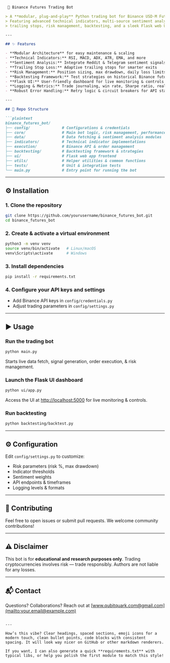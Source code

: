 ````markdown
 🚀 Binance Futures Trading Bot

> A **modular, plug-and-play** Python trading bot for Binance USD-M Futures —  
> Featuring advanced technical indicators, multi-source sentiment analysis (Reddit & Telegram),  
> trailing stops, risk management, backtesting, and a sleek Flask web UI.

---

## ✨ Features

- **Modular Architecture** for easy maintenance & scaling
- **Technical Indicators:** RSI, MACD, ADX, ATR, EMA, and more
- **Sentiment Analysis:** Integrate Reddit & Telegram sentiment signals
- **Trailing Stop Loss:** Adaptive trailing stops for smarter exits
- **Risk Management:** Position sizing, max drawdown, daily loss limits, circuit breakers
- **Backtesting Framework:** Test strategies on historical Binance futures data
- **Flask UI:** User-friendly dashboard for live monitoring & controls
- **Logging & Metrics:** Trade journaling, win rate, Sharpe ratio, real-time stats
- **Robust Error Handling:** Retry logic & circuit breakers for API stability

---

## 📂 Repo Structure

```plaintext
binance_futures_bot/
├── config/              # Configurations & credentials
├── core/                # Main bot logic, risk management, performance
├── data/                # Data fetching & sentiment analysis modules
├── indicators/          # Technical indicator implementations
├── execution/           # Binance API & order management
├── backtesting/         # Backtesting framework & strategies
├── ui/                  # Flask web app frontend
├── utils/               # Helper utilities & common functions
├── tests/               # Unit & integration tests
└── main.py              # Entry point for running the bot
````

---

## ⚙️ Installation

### 1. Clone the repository

```bash
git clone https://github.com/yourusername/binance_futures_bot.git
cd binance_futures_bot
```

### 2. Create & activate a virtual environment

```bash
python3 -m venv venv
source venv/bin/activate   # Linux/macOS
venv\Scripts\activate      # Windows
```

### 3. Install dependencies

```bash
pip install -r requirements.txt
```

### 4. Configure your API keys and settings

* Add Binance API keys in `config/credentials.py`
* Adjust trading parameters in `config/settings.py`

---

## ▶️ Usage

### Run the trading bot

```bash
python main.py
```

Starts live data fetch, signal generation, order execution, & risk management.

### Launch the Flask UI dashboard

```bash
python ui/app.py
```

Access the UI at [http://localhost:5000](http://localhost:5000) for live monitoring & controls.

### Run backtesting

```bash
python backtesting/backtest.py
```

---

## ⚙️ Configuration

Edit `config/settings.py` to customize:

* Risk parameters (risk %, max drawdown)
* Indicator thresholds
* Sentiment weights
* API endpoints & timeframes
* Logging levels & formats

---

## 🤝 Contributing

Feel free to open issues or submit pull requests.
We welcome community contributions!

---

## ⚠️ Disclaimer

This bot is for **educational and research purposes only**.
Trading cryptocurrencies involves risk — trade responsibly.
Authors are not liable for any losses.

---

## 📬 Contact

Questions? Collaborations? Reach out at [www.qubitquark.com@gmail.com](mailto:your.email@example.com)

```

---

How’s this vibe? Clear headings, spaced sections, emoji icons for a modern touch, clean bullet points, code blocks with consistent spacing. It will look way nicer on GitHub or other markdown renderers.

If you want, I can also generate a quick **requirements.txt** with typical libs, or help you polish the first module to match this style!
```
